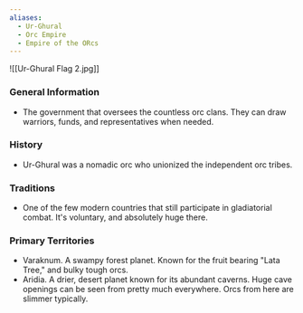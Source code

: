 ```yaml
---
aliases:
  - Ur-Ghural
  - Orc Empire
  - Empire of the ORcs
---
```

![[Ur-Ghural Flag 2.jpg]]
### General Information
- The government that oversees the countless orc clans. They can draw warriors, funds, and representatives when needed.
### History
- Ur-Ghural was a nomadic orc who unionized the independent orc tribes.
### Traditions
- One of the few modern countries that still participate in gladiatorial combat. It's voluntary, and absolutely huge there. 
### Primary Territories
- Varaknum. A swampy forest planet. Known for the fruit bearing "Lata Tree," and bulky tough orcs. 
- Aridia. A drier, desert planet known for its abundant caverns. Huge cave openings can be seen from pretty much everywhere. Orcs from here are slimmer typically. 